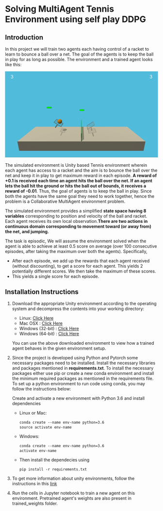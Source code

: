 # Solving MultiAgent Tennis Environment using self play DDPG

## Introduction

In this project we will train two agents each having control of a racket to learn to bounce a ball over a net. The goal of the agents is to keep the ball in play for as long as possible.
The environment and a trained agent looks like this:

![Alt Text](images/tennis.gif)


The simulated environment is Unity based Tennis environment wherein each agent has access to a racket and the aim is to bounce the ball over the net and keep it in play to get maximum reward in each episode.
**A reward of +0.1 is received each time an agent hits the ball over the net. If an agent lets the ball hit the ground or hits the ball out of bounds, it receives a reward of -0.01**. Thus, the goal of agents is to keep the ball in play.
Since both the agents have the same goal they need to work together, hence the problem is a Collaborative MultiAgent environment problem.

The simulated environment provides a simplified **state space having 8 variables** corresponding to position and velocity of the ball and racket. Each agent receives its own local observation.**There are two actions in continuous domain corresponding to movement toward (or away from) the net, and jumping.**

The task is episodic, We will assume the environment solved when the agent is able to achieve at least 0.5 score on average (over 100 consecutive episodes, after taking the maximum over both the agents). Specifically,
- After each episode, we add up the rewards that each agent received (without discounting), to get a score for each agent. This yields 2 potentially different scores. We then take the maximum of these scores.
- This yields a single score for each episode.

## Installation Instructions

1. Download the appropriate Unity environment according to the operating system and decompress the contents into your working directory:
    - Linux: [Click Here](https://s3-us-west-1.amazonaws.com/udacity-drlnd/P3/Tennis/Tennis_Linux.zip)
    - Mac OSX : [Click Here](https://s3-us-west-1.amazonaws.com/udacity-drlnd/P3/Tennis/Tennis.app.zip)
    - Windows (32-bit) : [Click Here](https://s3-us-west-1.amazonaws.com/udacity-drlnd/P3/Tennis/Tennis_Windows_x86.zip)
    - Windows (64-bit) : [Click Here](https://s3-us-west-1.amazonaws.com/udacity-drlnd/P3/Tennis/Tennis_Windows_x86_64.zip)
    
    You can use the above downloaded environment to view how a trained agent behaves in the given environment setup.

2. Since the project is developed using Python and Pytorch some necessary packages need to be installed. Install the necessary libraries and packages mentioned in **requirements.txt**. To install the necessary packages either use pip or create a new conda environment and install the minimum required packages as mentioned in the requirements file. To set up a python environment to run code using conda, you may follow the instructions below:

    Create and activate a new environment with Python 3.6 and install dependencies
    
    - Linux or Mac:
      ```
      conda create --name env-name python=3.6
      source activate env-name
      ```
    
    - Windows:
      ```
      conda create --name env-name python=3.6
      activate env-name
      ```
  
    - Then install the dependecies using 
      ```
      pip install -r requirements.txt
      ```
3. To get more information about unity environments, follow the instructions in this [link](https://github.com/Unity-Technologies/ml-agents/blob/master/docs/Installation.md)

4. Run the cells in Jupyter notebook to train a new agent on this environment. Pretrained agent's weights are also present in trained_weights folder.


